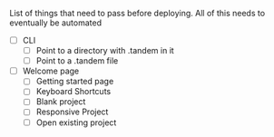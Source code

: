 List of things that need to pass before deploying.  All of this needs to eventually be automated

- [ ] CLI
	- [ ] Point to a directory with .tandem in it
	- [ ] Point to a .tandem file

- [ ] Welcome page
	- [ ] Getting started page
	- [ ] Keyboard Shortcuts
	- [ ] Blank project
	- [ ] Responsive Project
	- [ ] Open existing project
